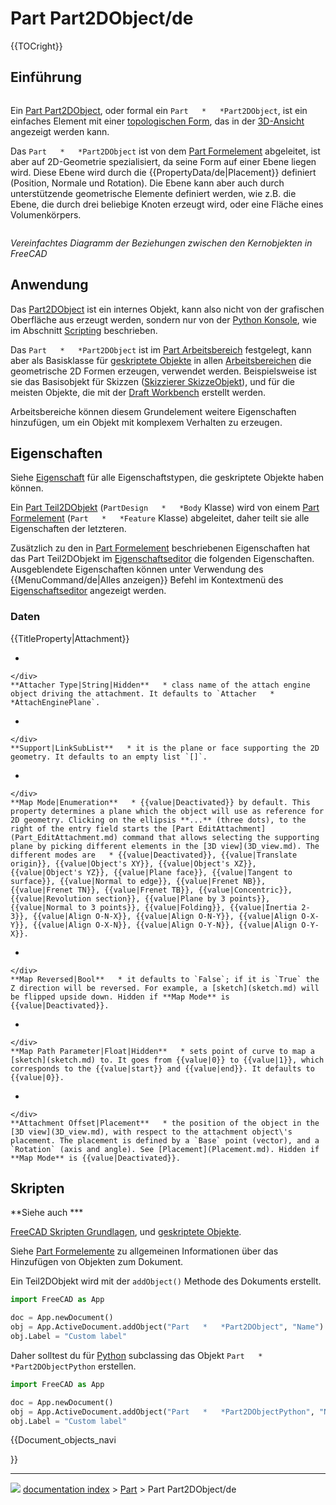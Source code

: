 # Part Part2DObject/de
{{TOCright}}

## Einführung

<img alt="" src=images/Tree_Part2D.svg  style="width   *32px;">

Ein [Part Part2DObject](Part_Part2DObject/de.md), oder formal ein `Part   *   *Part2DObject`, ist ein einfaches Element mit einer [topologischen Form](Part_TopoShape/de.md), das in der [3D-Ansicht](3D_view/de.md) angezeigt werden kann.

Das `Part   *   *Part2DObject` ist von dem [Part Formelement](Part_Feature/de.md) abgeleitet, ist aber auf 2D-Geometrie spezialisiert, da seine Form auf einer Ebene liegen wird. Diese Ebene wird durch die {{PropertyData/de|Placement}} definiert (Position, Normale und Rotation). Die Ebene kann aber auch durch unterstützende geometrische Elemente definiert werden, wie z.B. die Ebene, die durch drei beliebige Knoten erzeugt wird, oder eine Fläche eines Volumenkörpers.

<img alt="" src=images/FreeCAD_core_objects.svg  style="width   *800px;">



*Vereinfachtes Diagramm der Beziehungen zwischen den Kernobjekten in FreeCAD*

## Anwendung


<div class="mw-translate-fuzzy">

Das [Part2DObject](Part_Part2DObject/de.md) ist ein internes Objekt, kann also nicht von der grafischen Oberfläche aus erzeugt werden, sondern nur von der [Python Konsole](Python_console/de.md), wie im Abschnitt [Scripting](Part_Part2DObject#Scripting.md) beschrieben.


</div>


<div class="mw-translate-fuzzy">

Das `Part   *   *Part2DObject` ist im [Part Arbeitsbereich](Part_Workbench/de.md) festgelegt, kann aber als Basisklasse für [geskriptete Objekte](scripted_objects/de.md) in allen [Arbeitsbereichen](Workbenches/de.md) die geometrische 2D Formen erzeugen, verwendet werden. Beispielsweise ist sie das Basisobjekt für Skizzen ([Skizzierer SkizzeObjekt](Sketcher_SketchObject/de.md)), und für die meisten Objekte, die mit der [Draft Workbench](Draft_Workbench/de.md) erstellt werden.


</div>

Arbeitsbereiche können diesem Grundelement weitere Eigenschaften hinzufügen, um ein Objekt mit komplexem Verhalten zu erzeugen.

## Eigenschaften

Siehe [Eigenschaft](Property/de.md) für alle Eigenschaftstypen, die geskriptete Objekte haben können.


<div class="mw-translate-fuzzy">

Ein [Part Teil2DObjekt](Part_Part2DObject/de.md) (`PartDesign   *   *Body` Klasse) wird von einem [Part Formelement](Part_Feature/de.md) (`Part   *   *Feature` Klasse) abgeleitet, daher teilt sie alle Eigenschaften der letzteren.


</div>


<div class="mw-translate-fuzzy">

Zusätzlich zu den in [Part Formelement](Part_Feature/de.md) beschriebenen Eigenschaften hat das Part Teil2DObjekt im [Eigenschaftseditor](property_editor/de.md) die folgenden Eigenschaften. Ausgeblendete Eigenschaften können unter Verwendung des {{MenuCommand/de|Alles anzeigen}} Befehl im Kontextmenü des [Eigenschaftseditor](property_editor/de.md) angezeigt werden.


</div>

### Daten


{{TitleProperty|Attachment}}

-    <div id="Property_Attacher_Type">
    </div>
    **Attacher Type|String|Hidden**   * class name of the attach engine object driving the attachment. It defaults to `Attacher   *   *AttachEnginePlane`.

-    <div id="Property_Support">
    </div>
    **Support|LinkSubList**   * it is the plane or face supporting the 2D geometry. It defaults to an empty list `[]`.

-    <div id="Property_Map_Mode">
    </div>
    **Map Mode|Enumeration**   * {{value|Deactivated}} by default. This property determines a plane which the object will use as reference for 2D geometry. Clicking on the ellipsis **...** (three dots), to the right of the entry field starts the [Part EditAttachment](Part_EditAttachment.md) command that allows selecting the supporting plane by picking different elements in the [3D view](3D_view.md). The different modes are   * {{value|Deactivated}}, {{value|Translate origin}}, {{value|Object's XY}}, {{value|Object's XZ}}, {{value|Object's YZ}}, {{value|Plane face}}, {{value|Tangent to surface}}, {{value|Normal to edge}}, {{value|Frenet NB}}, {{value|Frenet TN}}, {{value|Frenet TB}}, {{value|Concentric}}, {{value|Revolution section}}, {{value|Plane by 3 points}}, {{value|Normal to 3 points}}, {{value|Folding}}, {{value|Inertia 2-3}}, {{value|Align O-N-X}}, {{value|Align O-N-Y}}, {{value|Align O-X-Y}}, {{value|Align O-X-N}}, {{value|Align O-Y-N}}, {{value|Align O-Y-X}}.

-    <div id="Property_Map_Reversed">
    </div>
    **Map Reversed|Bool**   * it defaults to `False`; if it is `True` the Z direction will be reversed. For example, a [sketch](sketch.md) will be flipped upside down. Hidden if **Map Mode** is {{value|Deactivated}}.

-    <div id="Property_Map_Path">
    </div>
    **Map Path Parameter|Float|Hidden**   * sets point of curve to map a [sketch](sketch.md) to. It goes from {{value|0}} to {{value|1}}, which corresponds to the {{value|start}} and {{value|end}}. It defaults to {{value|0}}.

-    <div id="Property_Attachment_Offset">
    </div>
    **Attachment Offset|Placement**   * the position of the object in the [3D view](3D_view.md), with respect to the attachment object\'s placement. The placement is defined by a `Base` point (vector), and a `Rotation` (axis and angle). See [Placement](Placement.md). Hidden if **Map Mode** is {{value|Deactivated}}.

## Skripten


<div class="mw-translate-fuzzy">


**Siehe auch   ***

[FreeCAD Skripten Grundlagen](FreeCAD_Scripting_Basics/de.md), und [geskriptete Objekte](scripted_objects/de.md).


</div>

Siehe [Part Formelemente](Part_Feature/de.md) zu allgemeinen Informationen über das Hinzufügen von Objekten zum Dokument.

Ein Teil2DObjekt wird mit der `addObject()` Methode des Dokuments erstellt.


```python
import FreeCAD as App

doc = App.newDocument()
obj = App.ActiveDocument.addObject("Part   *   *Part2DObject", "Name")
obj.Label = "Custom label"
```


<div class="mw-translate-fuzzy">

Daher solltest du für [Python](Python/de.md) subclassing das Objekt `Part   *   *Part2DObjectPython` erstellen.


</div>


```python
import FreeCAD as App

doc = App.newDocument()
obj = App.ActiveDocument.addObject("Part   *   *Part2DObjectPython", "Name")
obj.Label = "Custom label"
```


{{Document_objects_navi

}}



---
![](images/Right_arrow.png) [documentation index](../README.md) > [Part](Part_Workbench.md) > Part Part2DObject/de
